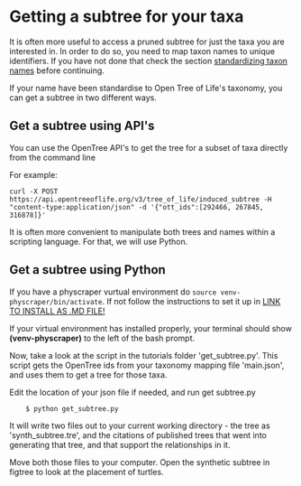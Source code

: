 # Getting a subtree for your taxa

It is often more useful to access a pruned subtree for just the taxa you are interested in.
In order to do so, you need to map taxon names to unique identifiers. If you have not done that check the section [standardizing taxon names](mds/tnrs.md) before continuing.

If your name have been standardise to Open Tree of Life's taxonomy, you can get a subtree in two different ways.

## Get a subtree using API's
You can use the OpenTree API's to get the tree for a subset of taxa directly from the command line

For example:
```
curl -X POST https://api.opentreeoflife.org/v3/tree_of_life/induced_subtree -H "content-type:application/json" -d '{"ott_ids":[292466, 267845, 316878]}'
```

It is often more convenient to manipulate both trees and names within a scripting language. For that, we will use Python.

## Get a subtree using Python
<!--We will use wrappers developed in the python packages Physcraper and Peyotl to make it easier to work with the Open Tree Api's

They are already installed on the cluster, in a python virtual environment.

To run these analyses on the cluster, activate the python virtual environment (this loads the installed modules)
```
source /class/molevol-software/venv-physcraper/bin/activate

```

To install and run on your own laptop see the instructions on https://github.com/McTavishLab/physcraper/blob/master/INSTALL

-->

If you have a physcraper vurtual environment do `source venv-physcraper/bin/activate`. If not follow the instructions to set it up in [LINK TO INSTALL AS .MD FILE!](https://github.com/McTavishLab/physcraper/blob/master/INSTALL.md)

If your virtual environment has installed properly, your terminal should show **(venv-physcraper)** to the left of the bash prompt.

Now, take a look at the script in the tutorials folder 'get_subtree.py'.
This script gets the OpenTree ids from your taxonomy mapping file 'main.json',
and uses them to get a tree for those taxa.

Edit the location of your json file if needed, and run get subtree.py
```
    $ python get_subtree.py
```

It will write two files out to your current working directory - the tree as 'synth_subtree.tre', and the citations of published trees that went into generating that tree, and that support the relationships in it.

Move both those files to your computer.
Open the synthetic subtree in figtree to look at the placement of turtles.

